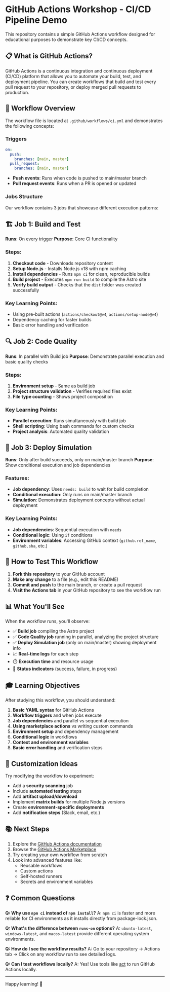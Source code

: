 # GitHub Actions Workshop - CI/CD Pipeline Demo

This repository contains a simple GitHub Actions workflow designed for educational purposes to demonstrate key CI/CD concepts.

## 📋 What is GitHub Actions?

GitHub Actions is a continuous integration and continuous deployment (CI/CD) platform that allows you to automate your build, test, and deployment pipeline. You can create workflows that build and test every pull request to your repository, or deploy merged pull requests to production.

## 🔧 Workflow Overview

The workflow file is located at `.github/workflows/ci.yml` and demonstrates the following concepts:

### Triggers

```yaml
on:
  push:
    branches: [main, master]
  pull_request:
    branches: [main, master]
```

- **Push events**: Runs when code is pushed to main/master branch
- **Pull request events**: Runs when a PR is opened or updated

### Jobs Structure

Our workflow contains 3 jobs that showcase different execution patterns:

## 🏗️ Job 1: Build and Test

**Runs**: On every trigger
**Purpose**: Core CI functionality

### Steps:

1. **Checkout code** - Downloads repository content
2. **Setup Node.js** - Installs Node.js v18 with npm caching
3. **Install dependencies** - Runs `npm ci` for clean, reproducible builds
4. **Build project** - Executes `npm run build` to compile the Astro site
5. **Verify build output** - Checks that the `dist` folder was created successfully

### Key Learning Points:

- Using pre-built actions (`actions/checkout@v4`, `actions/setup-node@v4`)
- Dependency caching for faster builds
- Basic error handling and verification

## 🔍 Job 2: Code Quality

**Runs**: In parallel with Build job
**Purpose**: Demonstrate parallel execution and basic quality checks

### Steps:

1. **Environment setup** - Same as build job
2. **Project structure validation** - Verifies required files exist
3. **File type counting** - Shows project composition

### Key Learning Points:

- **Parallel execution**: Runs simultaneously with build job
- **Shell scripting**: Using bash commands for custom checks
- **Project analysis**: Automated quality validation

## 🚀 Job 3: Deploy Simulation

**Runs**: Only after build succeeds, only on main/master branch
**Purpose**: Show conditional execution and job dependencies

### Features:

- **Job dependency**: Uses `needs: build` to wait for build completion
- **Conditional execution**: Only runs on main/master branch
- **Simulation**: Demonstrates deployment concepts without actual deployment

### Key Learning Points:

- **Job dependencies**: Sequential execution with `needs`
- **Conditional logic**: Using `if` conditions
- **Environment variables**: Accessing GitHub context (`github.ref_name`, `github.sha`, etc.)

## 🎯 How to Test This Workflow

1. **Fork this repository** to your GitHub account
2. **Make any change** to a file (e.g., edit this README)
3. **Commit and push** to the main branch, or create a pull request
4. **Visit the Actions tab** in your GitHub repository to see the workflow run

## 📊 What You'll See

When the workflow runs, you'll observe:

- ✅ **Build job** compiling the Astro project
- ✅ **Code Quality job** running in parallel, analyzing the project structure
- ✅ **Deploy Simulation job** (only on main/master) showing deployment info
- 📈 **Real-time logs** for each step
- ⏱️ **Execution time** and resource usage
- 🔄 **Status indicators** (success, failure, in progress)

## 🎓 Learning Objectives

After studying this workflow, you should understand:

1. **Basic YAML syntax** for GitHub Actions
2. **Workflow triggers** and when jobs execute
3. **Job dependencies** and parallel vs sequential execution
4. **Using marketplace actions** vs writing custom commands
5. **Environment setup** and dependency management
6. **Conditional logic** in workflows
7. **Context and environment variables**
8. **Basic error handling** and verification steps

## 🔧 Customization Ideas

Try modifying the workflow to experiment:

- Add a **security scanning** job
- Include **automated testing** steps
- Add **artifact upload/download**
- Implement **matrix builds** for multiple Node.js versions
- Create **environment-specific deployments**
- Add **notification steps** (Slack, email, etc.)

## 📚 Next Steps

1. Explore the [GitHub Actions documentation](https://docs.github.com/en/actions)
2. Browse the [GitHub Actions Marketplace](https://github.com/marketplace?type=actions)
3. Try creating your own workflow from scratch
4. Look into advanced features like:
   - Reusable workflows
   - Custom actions
   - Self-hosted runners
   - Secrets and environment variables

## ❓ Common Questions

**Q: Why use `npm ci` instead of `npm install`?**
A: `npm ci` is faster and more reliable for CI environments as it installs directly from package-lock.json.

**Q: What's the difference between `runs-on` options?**
A: `ubuntu-latest`, `windows-latest`, and `macos-latest` provide different operating system environments.

**Q: How do I see the workflow results?**
A: Go to your repository → Actions tab → Click on any workflow run to see detailed logs.

**Q: Can I test workflows locally?**
A: Yes! Use tools like [act](https://github.com/nektos/act) to run GitHub Actions locally.

---

Happy learning! 🎉
